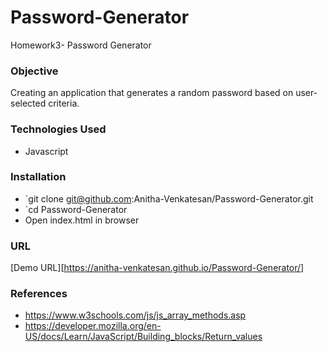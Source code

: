 # Password-Generator
Homework3- Password Generator

### Objective
Creating an application that generates a random password based on user-selected criteria.

### Technologies Used
* Javascript

### Installation
* `git clone git@github.com:Anitha-Venkatesan/Password-Generator.git
* `cd Password-Generator
* Open index.html in browser

### URL
[Demo URL][https://anitha-venkatesan.github.io/Password-Generator/]

### References
* https://www.w3schools.com/js/js_array_methods.asp
* https://developer.mozilla.org/en-US/docs/Learn/JavaScript/Building_blocks/Return_values
